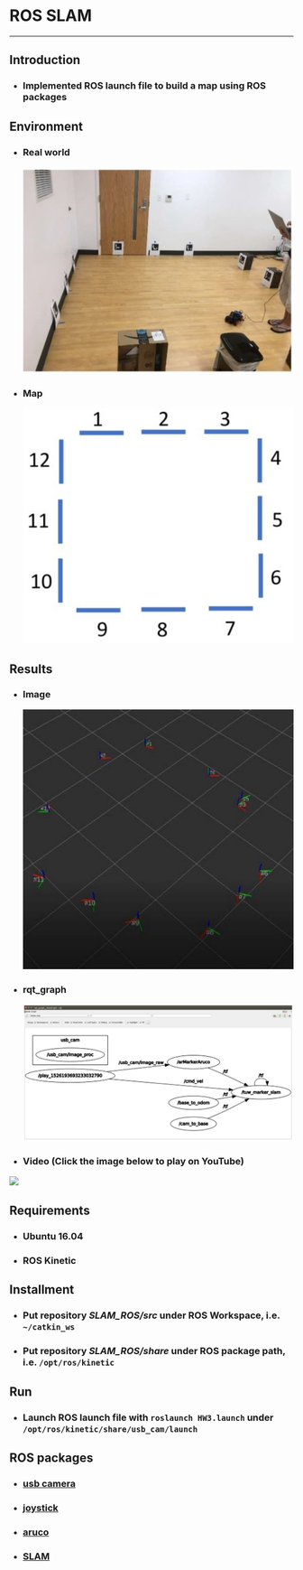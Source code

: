 # **ROS SLAM**
- - -
## **Introduction**
* ### Implemented ROS launch file to build a map using ROS packages

## **Environment**
* ### Real world
  <img src="img/Environment1.jpg" width="575">  
* ### Map
  <img src="img/Environment2.jpg" width="575">  

## **Results**
* ### Image
  <img src="img/Result1.jpg" width="575">  
* ### rqt_graph
  <img src="img/rqt_graph.JPG" width="575">  
* ### Video (Click the image below to play on YouTube)
[![](http://img.youtube.com/vi/bA_MkM1NLRY/0.jpg)](http://www.youtube.com/watch?v=bA_MkM1NLRY)

## **Requirements**
* ### Ubuntu 16.04
* ### ROS Kinetic

## **Installment**
* ### Put repository *SLAM_ROS/src* under ROS Workspace, i.e. ```~/catkin_ws```
* ### Put repository *SLAM_ROS/share* under ROS package path, i.e. ```/opt/ros/kinetic```

## **Run**
* ### Launch ROS launch file with ```roslaunch HW3.launch``` under ```/opt/ros/kinetic/share/usb_cam/launch```

## **ROS packages**
* ### [usb camera](http://wiki.ros.org/usb_cam)
* ### [joystick](http://wiki.ros.org/joy)
* ### [aruco](http://wiki.ros.org/tuw_aruco)
* ### [SLAM](http://wiki.ros.org/tuw_marker_slam)
